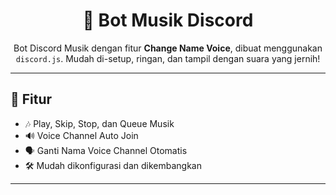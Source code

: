 <h1 align="center">🎵 Bot Musik Discord</h1>

<p align="center">
  Bot Discord Musik dengan fitur <strong>Change Name Voice</strong>, dibuat menggunakan <code>discord.js</code>.  
  Mudah di-setup, ringan, dan tampil dengan suara yang jernih!
</p>

---

## 🧠 Fitur

- 🎶 Play, Skip, Stop, dan Queue Musik
- 🔊 Voice Channel Auto Join
- 🗣️ Ganti Nama Voice Channel Otomatis
- 🛠️ Mudah dikonfigurasi dan dikembangkan

---
